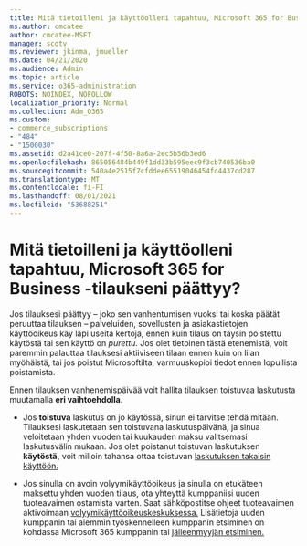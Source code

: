 ```yaml
---
title: Mitä tietoilleni ja käyttöolleni tapahtuu, Microsoft 365 for Business -tilaukseni päättyy?
ms.author: cmcatee
author: cmcatee-MSFT
manager: scotv
ms.reviewer: jkinma, jmueller
ms.date: 04/21/2020
ms.audience: Admin
ms.topic: article
ms.service: o365-administration
ROBOTS: NOINDEX, NOFOLLOW
localization_priority: Normal
ms.collection: Adm_O365
ms.custom:
- commerce_subscriptions
- "484"
- "1500030"
ms.assetid: d2a41ce0-207f-4f50-8a6a-2ec5b56b3ed6
ms.openlocfilehash: 865056484b449f1dd33b595eec9f3cb740536ba0
ms.sourcegitcommit: 540a4e2515f7cfddee65519046454fc4437cd287
ms.translationtype: MT
ms.contentlocale: fi-FI
ms.lasthandoff: 08/01/2021
ms.locfileid: "53688251"
---
```

# <a name="what-happens-to-my-data-and-access-when-my-microsoft-365-for-business-subscription-ends"></a>Mitä tietoilleni ja käyttöolleni tapahtuu, Microsoft 365 for Business -tilaukseni päättyy?

Jos tilauksesi päättyy – joko sen vanhentumisen vuoksi tai koska päätät peruuttaa tilauksen – palveluiden, sovellusten ja asiakastietojen käyttöoikeus käy läpi useita kertoja, ennen kuin tilaus on täysin poistettu käytöstä tai sen käyttö on *purettu.* Jos olet tietoinen tästä etenemistä, voit paremmin palauttaa tilauksesi aktiiviseen tilaan ennen kuin on liian myöhäistä, tai jos poistut Microsoftilta, varmuuskopioi tiedot ennen lopullista poistamista.
  
Ennen tilauksen vanhenemispäivää voit hallita tilauksen toistuvaa laskutusta muutamalla **eri vaihtoehdolla.**
  
- Jos **toistuva** laskutus on jo käytössä, sinun ei tarvitse tehdä mitään. Tilauksesi laskutetaan sen  toistuvana laskutuspäivänä, ja sinua veloitetaan yhden vuoden tai kuukauden maksu valitsemasi laskutusvälin mukaan. Jos olet poistanut toistuvan laskutuksen **käytöstä,** voit milloin tahansa ottaa toistuvan [laskutuksen takaisin käyttöön.](https://docs.microsoft.com/microsoft-365/commerce/subscriptions/renew-your-subscription#turn-recurring-billing-off-or-on)

- Jos sinulla on avoin volyymikäyttöoikeus ja sinulla on etukäteen maksettu yhden vuoden tilaus, ota yhteyttä kumppaniisi uuden tuoteavaimen ostamista varten. Saat sähköpostitse ohjeet tuoteavaimen aktivoimaan [volyymikäyttöoikeuskeskuksessa.](https://go.microsoft.com/fwlink/p/?LinkID=282016) Lisätietoja uuden kumppanin tai aiemmin työskennelleen kumppanin etsiminen on kohdassa Microsoft 365 kumppanin tai [jälleenmyyjän etsiminen.](https://docs.microsoft.com/microsoft-365/admin/manage/find-your-partner-or-reseller)